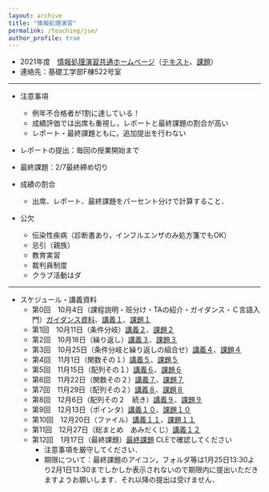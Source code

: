 ```yaml
---
layout: archive
title: "情報処理演習"
permalink: /teaching/jse/
author_profile: true
---
```


* 2021年度　[情報処理演習共通ホームページ](http://www.hlab.sys.es.osaka-u.ac.jp/people/wan/jse/)（[テキスト](http://www.hlab.sys.es.osaka-u.ac.jp/people/wan/jse/text/index.html)、[課題](http://www.hlab.sys.es.osaka-u.ac.jp/people/wan/jse/kadai/index.html)）
* 連絡先：基礎工学部F棟522号室

---

* 注意事項
  * 例年不合格者が1割に達している！
  * 成績評価では出席も重視し，レポートと最終課題の割合が高い
  * レポート・最終課題ともに，追加提出を行わない

* レポートの提出：毎回の授業開始まで
* 最終課題：2/7最終締め切り

* 成績の割合
  * 出席、レポート、最終課題をパーセント分けで計算すること．

* 公欠
  * 伝染性疾病（診断書あり，インフルエンザのみ処方箋でもOK）
  * 忌引（親族）
  * 教育実習
  * 裁判員制度
  * クラブ活動はダ

---

* スケジュール・講義資料
  * 第0回　10月4日（課程説明・班分け・TAの紹介・ガイダンス・Ｃ言語入門）[ガイダンス資料](https://wanweiwei07.github.io/files/guidance.pdf)、[講義１](https://wanweiwei07.github.io/files/jse1.pdf)、[課題１](http://www.hlab.sys.es.osaka-u.ac.jp/people/wan/jse/kadai/kadai01.html)
  * 第1回　10月11日（条件分岐）[講義２](https://wanweiwei07.github.io/files/jse2.pdf)、[課題２](http://www.hlab.sys.es.osaka-u.ac.jp/people/wan/jse/kadai/kadai02.html)
  * 第2回　10月18日（繰り返し）[講義３]()、[課題３]()
  * 第3回　10月25日（条件分岐と繰り返しの組合せ）[講義４]()、[課題４]()
  * 第4回　11月1日（関数その１）[講義５]()、[課題５]()
  * 第5回　11月15日（配列その１）[講義６]()、[課題６]()
  * 第6回　11月22日（関数その２）[講義７]()、[課題７]()
  * 第7回　11月29日（配列その２）[講義８]()、[課題８]()
  * 第8回　12月6日（配列その２　続き）[講義９]()、[課題９]()
  * 第9回　12月13日（ポインタ）[講義１０]()、[課題１０]()
  * 第10回　12月20日（ファイル）[講義１１]()、[課題１１]()
  * 第11回　12月27日（総まとめ　あみだくじ）[講義１２]()
  * 第12回　1月17日（最終課題）[最終課題](https://www.cle.osaka-u.ac.jp/) CLEで確認してください
     * 注意事項を厳守してください．
     * 期限について：最終課題のアイコン，フォルダ等は1月25日13:30より2月1日13:30までしかしか表示されないので期限内に提出いただきますようお願いします．それ以降の提出は受けません．